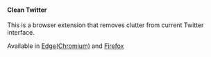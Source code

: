 #### Clean Twitter

This is a browser extension that removes clutter from current Twitter interface.

Available in [Edge(Chromium)](https://microsoftedge.microsoft.com/addons/detail/clean-twitter/blloahkcjnlhdcpmcigbjpnnamifaddl?hl=en-GB) and [Firefox](https://addons.mozilla.org/en-GB/firefox/addon/clean-twitter/)
